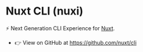 # Nuxt CLI (nuxi)

⚡️ Next Generation CLI Experience for [Nuxt](https://nuxt.com/).

- 👉 View on GitHub at https://github.com/nuxt/cli
